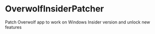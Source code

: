 # OverwolfInsiderPatcher

Patch Overwolf app to work on Windows Insider version and unlock new features
